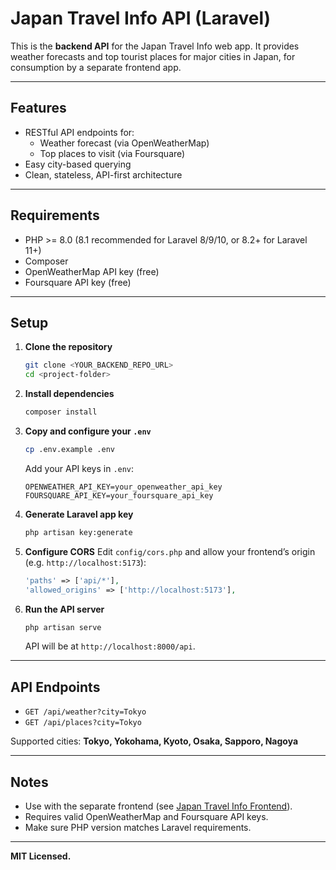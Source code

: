 # Japan Travel Info API (Laravel)

This is the **backend API** for the Japan Travel Info web app. It provides weather forecasts and top tourist places for major cities in Japan, for consumption by a separate frontend app.

---

## Features

- RESTful API endpoints for:
  - Weather forecast (via OpenWeatherMap)
  - Top places to visit (via Foursquare)
- Easy city-based querying
- Clean, stateless, API-first architecture

---

## Requirements

- PHP >= 8.0 (8.1 recommended for Laravel 8/9/10, or 8.2+ for Laravel 11+)
- Composer
- OpenWeatherMap API key (free)
- Foursquare API key (free)

---

## Setup

1. **Clone the repository**
    ```bash
    git clone <YOUR_BACKEND_REPO_URL>
    cd <project-folder>
    ```

2. **Install dependencies**
    ```bash
    composer install
    ```

3. **Copy and configure your `.env`**
    ```bash
    cp .env.example .env
    ```
    Add your API keys in `.env`:
    ```
    OPENWEATHER_API_KEY=your_openweather_api_key
    FOURSQUARE_API_KEY=your_foursquare_api_key
    ```

4. **Generate Laravel app key**
    ```bash
    php artisan key:generate
    ```

5. **Configure CORS**
    Edit `config/cors.php` and allow your frontend’s origin (e.g. `http://localhost:5173`):
    ```php
    'paths' => ['api/*'],
    'allowed_origins' => ['http://localhost:5173'],
    ```

6. **Run the API server**
    ```bash
    php artisan serve
    ```
    API will be at `http://localhost:8000/api`.

---

## API Endpoints

- `GET /api/weather?city=Tokyo`
- `GET /api/places?city=Tokyo`

Supported cities: **Tokyo, Yokohama, Kyoto, Osaka, Sapporo, Nagoya**

---

## Notes

- Use with the separate frontend (see [Japan Travel Info Frontend](../frontend/README.md)).
- Requires valid OpenWeatherMap and Foursquare API keys.
- Make sure PHP version matches Laravel requirements.

---

**MIT Licensed.**
